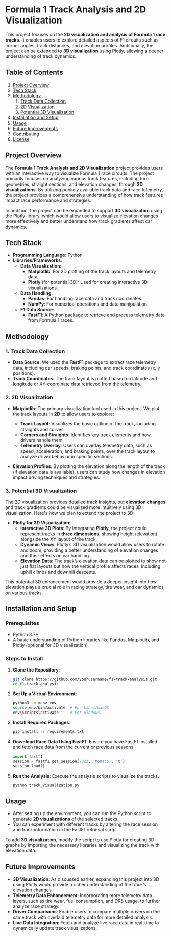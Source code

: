 # Formula 1 Track Analysis and 2D Visualization

This project focuses on the **2D visualization and analysis of Formula 1 race tracks**. It enables users to explore detailed aspects of F1 circuits such as corner angles, track distances, and elevation profiles. Additionally, the project can be extended to **3D visualization** using Plotly, allowing a deeper understanding of track dynamics.

## Table of Contents
1. [Project Overview](#project-overview)
2. [Tech Stack](#tech-stack)
3. [Methodology](#methodology)
    1. [Track Data Collection](#track-data-collection)
    2. [2D Visualization](#2d-visualization)
    3. [Potential 3D Visualization](#potential-3d-visualization)
4. [Installation and Setup](#installation-and-setup)
5. [Usage](#usage)
6. [Future Improvements](#future-improvements)
7. [Contributing](#contributing)
8. [License](#license)

## Project Overview

The **Formula 1 Track Analysis and 2D Visualization** project provides users with an interactive way to visualize Formula 1 race circuits. The project primarily focuses on analyzing various track features, including turn geometries, straight sections, and elevation changes, through **2D visualizations**. By utilizing publicly available track data and race telemetry, the project provides a comprehensive understanding of how track features impact race performance and strategies.

In addition, the project can be expanded to support **3D visualization** using the Plotly library, which would allow users to visualize elevation changes more effectively and better understand how track gradients affect car dynamics.

## Tech Stack
- **Programming Language**: Python
- **Libraries/Frameworks**:
  - **Data Visualization**:
    - **Matplotlib**: For 2D plotting of the track layouts and telemetry data.
    - **Plotly** (for potential 3D): Used for creating interactive 3D visualizations.
  - **Data Handling**:
    - **Pandas**: For handling race data and track coordinates.
    - **NumPy**: For numerical operations and data manipulation.
  - **F1 Data Source**:
    - **FastF1**: A Python package to retrieve and process telemetry data from Formula 1 races.

## Methodology

### 1. Track Data Collection
- **Data Source**: We used the **FastF1** package to extract race telemetry data, including car speeds, braking points, and track coordinates (x, y positions).
- **Track Coordinates**: The track layout is plotted based on latitude and longitude or XY-coordinate data retrieved from the telemetry.

### 2. 2D Visualization
- **Matplotlib**: The primary visualization tool used in this project. We plot the track layouts in **2D** to allow users to explore:
  - **Track Layout**: Visualizes the basic outline of the track, including straights and curves.
  - **Corners and Straights**: Identifies key track elements and how drivers handle them.
  - **Telemetry Overlay**: Users can overlay telemetry data, such as speed, acceleration, and braking points, over the track layout to analyze driver behavior in specific sections.
  
- **Elevation Profiles**: By plotting the elevation along the length of the track (if elevation data is available), users can study how changes in elevation impact driving techniques and strategies.

### 3. Potential 3D Visualization
The 2D visualization provides detailed track insights, but **elevation changes** and track gradients could be visualized more intuitively using 3D visualization. Here's how we plan to extend the project to 3D:

- **Plotly for 3D Visualization**:
  - **Interactive 3D Plots**: By integrating **Plotly**, the project could represent tracks in **three dimensions**, showing height (elevation) alongside the XY layout of the track.
  - **Dynamic Views**: Plotly’s 3D visualization would allow users to rotate and zoom, providing a better understanding of elevation changes and their effects on car handling.
  - **Elevation Data**: The track’s elevation data can be plotted to show not just flat layouts but how the vertical profile affects races, including uphill climbs and downhill descents.

This potential 3D enhancement would provide a deeper insight into how elevation plays a crucial role in racing strategy, tire wear, and car dynamics on various tracks.

## Installation and Setup

### Prerequisites
- Python 3.7+
- A basic understanding of Python libraries like Pandas, Matplotlib, and Plotly (optional for 3D visualization)

### Steps to Install
1. **Clone the Repository**:
   ```bash
   git clone https://github.com/yourusername/f1-track-analysis.git
   cd f1-track-analysis
   ```

2. **Set Up a Virtual Environment**:
   ```bash
   python3 -m venv env
   source env/bin/activate  # For Linux/macOS
   env\Scripts\activate     # For Windows
   ```

3. **Install Required Packages**:
   ```bash
   pip install -r requirements.txt
   ```

4. **Download Race Data Using FastF1**:
   Ensure you have FastF1 installed and fetch race data from the current or previous seasons.
   ```python
   import fastf1
   session = fastf1.get_session(2023, 'Monaco', 'Q')
   session.load()
   ```

5. **Run the Analysis**:
   Execute the analysis scripts to visualize the tracks.
   ```bash
   python track_visualization.py
   ```

## Usage

- After setting up the environment, you can run the Python script to generate **2D visualizations** of the selected tracks.
- You can experiment with different tracks by altering the race session and track information in the FastF1 retrieval script.
  
To add **3D visualization**, modify the script to use Plotly for creating 3D graphs by importing the necessary libraries and visualizing the track with elevation data.

## Future Improvements

- **3D Visualization**: As discussed earlier, expanding this project into 3D using Plotly would provide a richer understanding of the track’s elevation changes.
- **Telemetry Data Enhancement**: Incorporating more telemetry data layers, such as tire wear, fuel consumption, and DRS usage, to further analyze race strategy.
- **Driver Comparisons**: Enable users to compare multiple drivers on the same track with overlaid telemetry data for more detailed analysis.
- **Live Data Integration**: Fetch and analyze live race data in real-time to dynamically update track visualizations.



